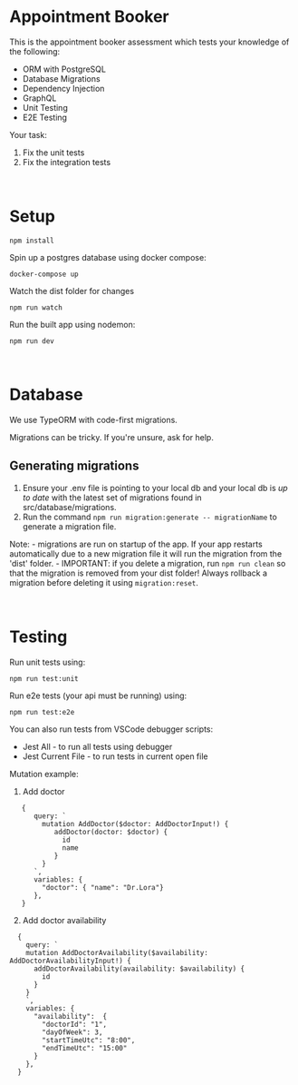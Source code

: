 # Appointment Booker

This is the appointment booker assessment which tests your knowledge of the following:

- ORM with PostgreSQL
- Database Migrations
- Dependency Injection
- GraphQL
- Unit Testing
- E2E Testing

Your task:

1. Fix the unit tests
2. Fix the integration tests

<br />

# Setup

```
npm install
```

Spin up a postgres database using docker compose:

```
docker-compose up
```

Watch the dist folder for changes

```
npm run watch
```

Run the built app using nodemon:

```
npm run dev
```

<br/>

# Database

We use TypeORM with code-first migrations.

Migrations can be tricky. If you're unsure, ask for help.

## Generating migrations

1. Ensure your .env file is pointing to your local db and your local db is _up to date_ with the latest set of migrations found in src/database/migrations.
2. Run the command `npm run migration:generate -- migrationName` to generate a migration file.

Note: - migrations are run on startup of the app. If your app restarts automatically due to a new migration file it will run the migration from the 'dist' folder. - IMPORTANT: if you delete a migration, run `npm run clean` so that the migration is removed from your dist folder! Always rollback a migration before deleting it using `migration:reset`.

<br />

# Testing

Run unit tests using:

```
npm run test:unit
```

Run e2e tests (your api must be running) using:

```
npm run test:e2e
```

You can also run tests from VSCode debugger scripts:

- Jest All - to run all tests using debugger
- Jest Current File - to run tests in current open file



Mutation example:
1) Add doctor
```
   {
      query: `
        mutation AddDoctor($doctor: AddDoctorInput!) {
           addDoctor(doctor: $doctor) {
             id
             name
           }
        }
      `,
      variables: {
        "doctor": { "name": "Dr.Lora"}
      },
   }
   ```

2) Add doctor availability

```
  {
    query: `
    mutation AddDoctorAvailability($availability: AddDoctorAvailabilityInput!) {
      addDoctorAvailability(availability: $availability) {
        id
      }
    }
    `,
    variables: {
      "availability":  {
        "doctorId": "1",
        "dayOfWeek": 3,
        "startTimeUtc": "8:00",
        "endTimeUtc": "15:00"
      }
    },
  }
```
